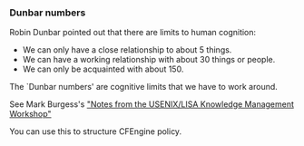 ### Dunbar numbers

Robin Dunbar pointed out that there are limits to human cognition:

* We can only have a close relationship to about 5 things.
* We can have a working relationship with about 30 things or people.
* We can only be acquainted with about 150.

The `Dunbar numbers' are cognitive limits that we have to work around.

See Mark Burgess's ["Notes from the USENIX/LISA Knowledge Management Workshop"](http://markburgess.org/blog_km.html)

You can use this to structure CFEngine policy.
